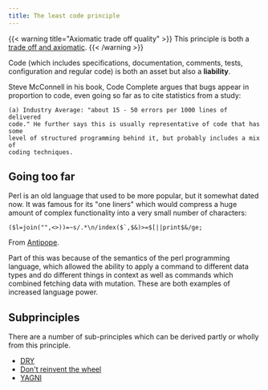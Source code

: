 ```yaml
---
title: The least code principle
---
```


{{< warning title="Axiomatic trade off quality" >}}
This principle is both a [trade off and axiomatic](../../).
{{< /warning >}}

Code (which includes specifications, documentation, comments, tests, configuration and regular code)
is both an asset but also a **liability**.

Steve McConnell in his book, Code Complete argues that bugs appear in proportion to code,
even going so far as to cite statistics from a study:

```
(a) Industry Average: "about 15 - 50 errors per 1000 lines of delivered
code." He further says this is usually representative of code that has some
level of structured programming behind it, but probably includes a mix of
coding techniques.
```

## Going too far

Perl is an old language that used to be more popular, but it somewhat dated now. It was
famous for its "one liners" which would compress a huge amount of complex functionality
into a very small number of characters:

```
($l=join("",<>))=~s/.*\n/index($`,$&)>=$[||print$&/ge;
```

From [Antipope](http://www.antipope.org/charlie/old/attic/perl/one-liner.html).

Part of this was because of the semantics of the perl programming language, which allowed
the ability to apply a command to different data types and do different things in context
as well as commands which combined fetching data with mutation. These are both examples
of increased language power.

## Subprinciples

There are a number of sub-principles which can be derived partly or wholly
from this principle.

* [DRY](dry)
* [Don't reinvent the wheel](dont-reinvent-the-wheel)
* [YAGNI](yagni)
